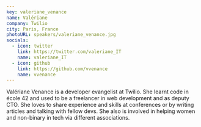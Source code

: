 ```yaml
---
key: valeriane_venance
name: Valériane
company: Twilio
city: Paris, France
photoURL: speakers/valeriane_venance.jpg
socials:
  - icon: twitter
    link: https://twitter.com/valeriane_IT
    name: valeriane_IT
  - icon: github
    link: https://github.com/vvenance
    name: vvenance
---
```


Valériane Venance is a developer evangelist at Twilio. She learnt code in école 42 and used to be a freelancer in web development and as deputy CTO. She loves to share experience and skills at conferences or by writing articles and talking with fellow devs. She also is involved in helping women and non-binary in tech via different associations.